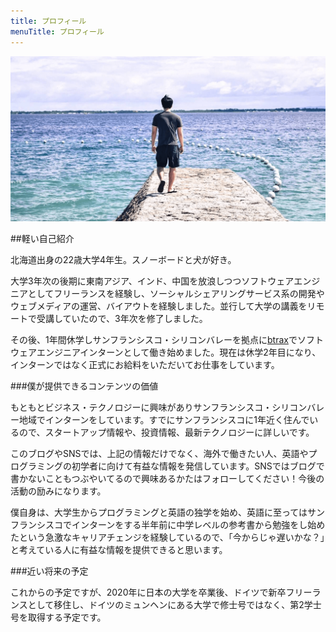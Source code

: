 ```yaml
---
title: プロフィール
menuTitle: プロフィール
---
```


![profile](./about.png)

##軽い自己紹介

北海道出身の22歳大学4年生。スノーボードと犬が好き。

大学3年次の後期に東南アジア、インド、中国を放浪しつつソフトウェアエンジニアとしてフリーランスを経験し、ソーシャルシェアリングサービス系の開発やウェブメディアの運営、バイアウトを経験しました。並行して大学の講義をリモートで受講していたので、3年次を修了しました。


その後、1年間休学しサンフランシスコ・シリコンバレーを拠点に[btrax](http://btrax.com/jp/)でソフトウェアエンジニアインターンとして働き始めました。現在は休学2年目になり、インターンではなく正式にお給料をいただいてお仕事をしています。

###僕が提供できるコンテンツの価値

もともとビジネス・テクノロジーに興味がありサンフランシスコ・シリコンバレー地域でインターンをしています。すでにサンフランシスコに1年近く住んでいるので、スタートアップ情報や、投資情報、最新テクノロジーに詳しいです。

このブログやSNSでは、上記の情報だけでなく、海外で働きたい人、英語やプログラミングの初学者に向けて有益な情報を発信しています。SNSではブログで書かないこともつぶやいてるので興味あるかたはフォローしてください！今後の活動の励みになります。

僕自身は、大学生からプログラミングと英語の独学を始め、英語に至ってはサンフランシスコでインターンをする半年前に中学レベルの参考書から勉強をし始めたという急激なキャリアチェンジを経験しているので、「今からじゃ遅いかな？」と考えている人に有益な情報を提供できると思います。

###近い将来の予定

これからの予定ですが、2020年に日本の大学を卒業後、ドイツで新卒フリーランスとして移住し、ドイツのミュンヘンにある大学で修士号ではなく、第2学士号を取得する予定です。